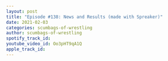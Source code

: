 ```yaml
---
layout: post
title: "Episode #138: News and Results (made with Spreaker)"
date: 2021-02-03
categories: scumbags-of-wrestling
author: scumbags-of-wrestling
spotify_track_id: 
youtube_video_id: Oo3pHT9qA1Q
apple_track_id: 
---
```

